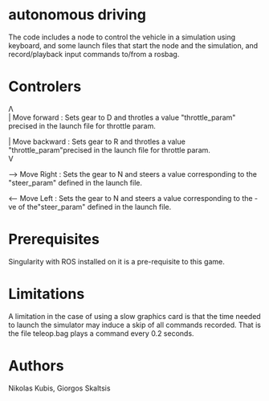 # autonomous driving

The code includes a node to control the vehicle in a simulation using keyboard, and some launch files that start the node and the simulation, and record/playback input commands to/from a rosbag.

# Controlers

Λ  
 | Move forward : Sets gear to D and throtles a value "throttle_param" precised in the launch file for throttle param.  

 | Move backward : Sets gear to R and throtles a value "throttle_param"precised in the launch file for throttle param.  
V 

--> Move Right : Sets the gear to N and steers a value corresponding to the "steer_param" defined in the launch file.  

&lt;-- Move Left : Sets the gear to N and steers a value corresponding to the -ve of the"steer_param" defined in the launch file.   

# Prerequisites

Singularity with ROS installed on it is a pre-requisite to this game.


# Limitations 

A limitation in the case of using a slow graphics card is that the time needed to launch the simulator may induce a skip of all commands recorded. That is the file teleop.bag plays a command every 0.2 seconds.

# Authors

Nikolas Kubis, Giorgos Skaltsis